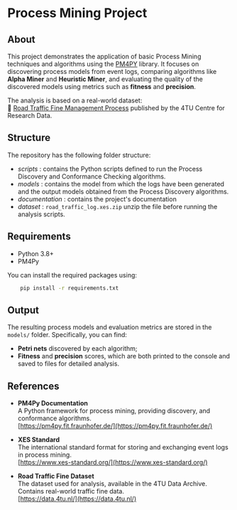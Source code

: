 # Process Mining Project

## About

This project demonstrates the application of basic Process Mining techniques and algorithms using the [PM4PY](https://pm4py.fit.fraunhofer.de) library. It focuses on discovering process models from event logs, comparing algorithms like **Alpha Miner** and **Heuristic Miner**, and evaluating the quality of the discovered models using metrics such as **fitness** and **precision**.

The analysis is based on a real-world dataset:  
📁 [Road Traffic Fine Management Process](https://data.4tu.nl/articles/dataset/Road_Traffic_Fine_Management_Process/12683249) published by the 4TU Centre for Research Data.

## Structure

The repository has the following folder structure:

- _scripts_ : contains the Python scripts defined to run the Process Discovery and Conformance Checking algorithms.
- _models_ : contains the model from which the logs have been generated and the output models obtained from the Process Discovery algorithms.
- _documentation_ : contains the project's documentation
- _dataset_ : `road_traffic_log.xes.zip` unzip the file before running the analysis scripts.

## Requirements
- Python 3.8+
- PM4Py

You can install the required packages using:

```bash
    pip install -r requirements.txt
```

## Output
The resulting process models and evaluation metrics are stored in the `models/` folder. Specifically, you can find:

- **Petri nets** discovered by each algorithm;
- **Fitness** and **precision** scores, which are both printed to the console and saved to files for detailed analysis.

## References
- **PM4Py Documentation**  
  A Python framework for process mining, providing discovery, and conformance algorithms.  
  [https://pm4py.fit.fraunhofer.de/](https://pm4py.fit.fraunhofer.de/)

- **XES Standard**  
  The international standard format for storing and exchanging event logs in process mining.  
  [https://www.xes-standard.org/](https://www.xes-standard.org/)

- **Road Traffic Fine Dataset**  
  The dataset used for analysis, available in the 4TU Data Archive. Contains real-world traffic fine data.  
  [https://data.4tu.nl/](https://data.4tu.nl/)
